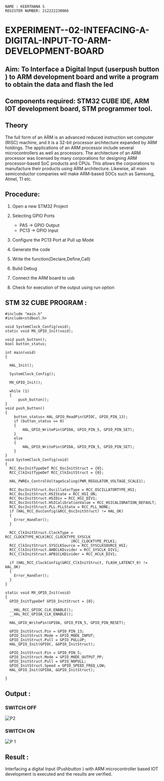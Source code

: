 ```
NAME : KEERTHANA S
REGISTER NUMBER: 212222230066
```
# EXPERIMENT--02-INTEFACING-A-DIGITAL-INPUT-TO-ARM-DEVELOPMENT-BOARD
## Aim: To Interface a Digital Input  (userpush button  ) to ARM   development board and write a  program to obtain  the data and flash the led  
## Components required: STM32 CUBE IDE, ARM IOT development board,  STM programmer tool.
## Theory 
The full form of an ARM is an advanced reduced instruction set computer (RISC) machine, and it is a 32-bit processor architecture expanded by ARM holdings. The applications of an ARM processor include several microcontrollers as well as processors. The architecture of an ARM processor was licensed by many corporations for designing ARM processor-based SoC products and CPUs. This allows the corporations to manufacture their products using ARM architecture. Likewise, all main semiconductor companies will make ARM-based SOCs such as Samsung, Atmel, TI etc.

## Procedure:

1. Open a new STM32 Project

2. Selecting GPIO Ports
   * PA5  -> GPIO Output
   * PC13 -> GPIO Input

3. Configure the PC13 Port at Pull up Mode

4. Generate the code  

5. Write the function(Declare,Define,Call)

6. Bulid Debug  

7. Connect the  ARM board to usb 

8. Check for execution of the output using run option


## STM 32 CUBE PROGRAM :
```
#include "main.h"
#include<stdbool.h>

void SystemClock_Config(void);
static void MX_GPIO_Init(void);

void push_button();
bool button_status;

int main(void)
{

  HAL_Init();

  SystemClock_Config();

  MX_GPIO_Init();

  while (1)
  {
	  push_button();
}
void push_button()
{
	button_status= HAL_GPIO_ReadPin(GPIOC, GPIO_PIN_13);
	if (button_status == 0)
	{
		HAL_GPIO_WritePin(GPIOA, GPIO_PIN_5, GPIO_PIN_SET);
	}
	else
	{
		HAL_GPIO_WritePin(GPIOA, GPIO_PIN_5, GPIO_PIN_SET);
	}
}
void SystemClock_Config(void)
{
  RCC_OscInitTypeDef RCC_OscInitStruct = {0};
  RCC_ClkInitTypeDef RCC_ClkInitStruct = {0};

  HAL_PWREx_ControlVoltageScaling(PWR_REGULATOR_VOLTAGE_SCALE1);

  RCC_OscInitStruct.OscillatorType = RCC_OSCILLATORTYPE_HSI;
  RCC_OscInitStruct.HSIState = RCC_HSI_ON;
  RCC_OscInitStruct.HSIDiv = RCC_HSI_DIV1;
  RCC_OscInitStruct.HSICalibrationValue = RCC_HSICALIBRATION_DEFAULT;
  RCC_OscInitStruct.PLL.PLLState = RCC_PLL_NONE;
  if (HAL_RCC_OscConfig(&RCC_OscInitStruct) != HAL_OK)
  {
    Error_Handler();
  }

  RCC_ClkInitStruct.ClockType = RCC_CLOCKTYPE_HCLK|RCC_CLOCKTYPE_SYSCLK
                              |RCC_CLOCKTYPE_PCLK1;
  RCC_ClkInitStruct.SYSCLKSource = RCC_SYSCLKSOURCE_HSI;
  RCC_ClkInitStruct.AHBCLKDivider = RCC_SYSCLK_DIV1;
  RCC_ClkInitStruct.APB1CLKDivider = RCC_HCLK_DIV1;

  if (HAL_RCC_ClockConfig(&RCC_ClkInitStruct, FLASH_LATENCY_0) != HAL_OK)
  {
    Error_Handler();
  }
}

static void MX_GPIO_Init(void)
{
  GPIO_InitTypeDef GPIO_InitStruct = {0};

  __HAL_RCC_GPIOC_CLK_ENABLE();
  __HAL_RCC_GPIOA_CLK_ENABLE();

  HAL_GPIO_WritePin(GPIOA, GPIO_PIN_5, GPIO_PIN_RESET);

  GPIO_InitStruct.Pin = GPIO_PIN_13;
  GPIO_InitStruct.Mode = GPIO_MODE_INPUT;
  GPIO_InitStruct.Pull = GPIO_PULLUP;
  HAL_GPIO_Init(GPIOC, &GPIO_InitStruct);

  GPIO_InitStruct.Pin = GPIO_PIN_5;
  GPIO_InitStruct.Mode = GPIO_MODE_OUTPUT_PP;
  GPIO_InitStruct.Pull = GPIO_NOPULL;
  GPIO_InitStruct.Speed = GPIO_SPEED_FREQ_LOW;
  HAL_GPIO_Init(GPIOA, &GPIO_InitStruct);

}
```

## Output  :
### SWITCH OFF
![P2](https://github.com/Keerthanasampathkumar/EXPERIMENT--02-INTEFACING-A-DIGITAL-INPUT-TO-ARM-DEVELOPMENT-BOARD/assets/119477890/3bf38c53-15fe-41db-8be2-9d28a3f09b23)
### SWITCH ON
![P 1](https://github.com/Keerthanasampathkumar/EXPERIMENT--02-INTEFACING-A-DIGITAL-INPUT-TO-ARM-DEVELOPMENT-BOARD/assets/119477890/3f8aaca1-9b8f-4960-aa37-ff725f1ccf31)

## Result :
Interfacing a digital Input (Pushbutton ) with ARM microcontroller based IOT development is executed and the results are verified.
